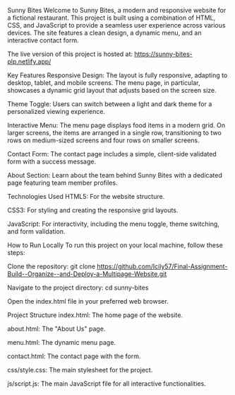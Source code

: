 Sunny Bites
Welcome to Sunny Bites, a modern and responsive website for a fictional restaurant. This project is built using a combination of HTML, CSS, and JavaScript to provide a seamless user experience across various devices. The site features a clean design, a dynamic menu, and an interactive contact form.

The live version of this project is hosted at: https://sunny-bites-plp.netlify.app/

Key Features
Responsive Design: The layout is fully responsive, adapting to desktop, tablet, and mobile screens. The menu page, in particular, showcases a dynamic grid layout that adjusts based on the screen size.

Theme Toggle: Users can switch between a light and dark theme for a personalized viewing experience.

Interactive Menu: The menu page displays food items in a modern grid. On larger screens, the items are arranged in a single row, transitioning to two rows on medium-sized screens and four rows on smaller screens.

Contact Form: The contact page includes a simple, client-side validated form with a success message.

About Section: Learn about the team behind Sunny Bites with a dedicated page featuring team member profiles.

Technologies Used
HTML5: For the website structure.

CSS3: For styling and creating the responsive grid layouts.

JavaScript: For interactivity, including the menu toggle, theme switching, and form validation.

How to Run Locally
To run this project on your local machine, follow these steps:

Clone the repository:
git clone <https://github.com/Icily57/Final-Assignment-Build--Organize--and-Deploy-a-Multipage-Website.git>

Navigate to the project directory:
cd sunny-bites

Open the index.html file in your preferred web browser.

Project Structure
index.html: The home page of the website.

about.html: The "About Us" page.

menu.html: The dynamic menu page.

contact.html: The contact page with the form.

css/style.css: The main stylesheet for the project.

js/script.js: The main JavaScript file for all interactive functionalities.